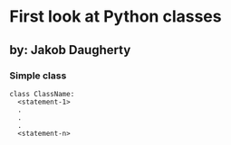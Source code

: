 # First look at Python classes

## by: Jakob Daugherty

### Simple class

```
class ClassName:
  <statement-1>
  .
  .
  .
  <statement-n>
```
